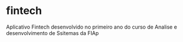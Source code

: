 # fintech
Aplicativo Fintech desenvolvido no primeiro ano do curso de Analise e desenvolvimento de Ssitemas da FIAp
